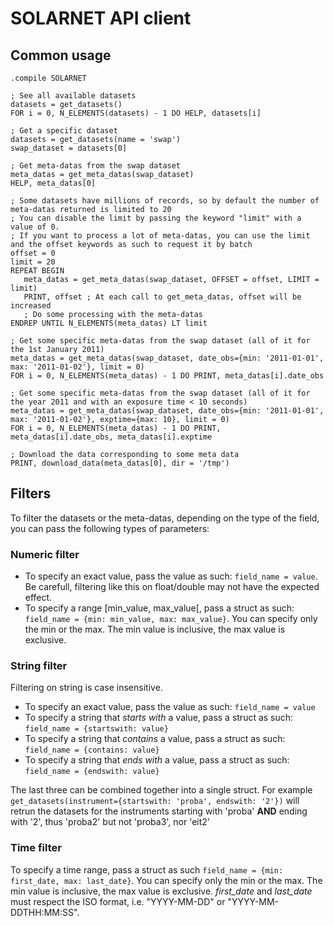 SOLARNET API client
===================

Common usage
------------
```IDL
.compile SOLARNET

; See all available datasets
datasets = get_datasets()
FOR i = 0, N_ELEMENTS(datasets) - 1 DO HELP, datasets[i]

; Get a specific dataset
datasets = get_datasets(name = 'swap')
swap_dataset = datasets[0]

; Get meta-datas from the swap dataset
meta_datas = get_meta_datas(swap_dataset)
HELP, meta_datas[0]

; Some datasets have millions of records, so by default the number of meta-datas returned is limited to 20
; You can disable the limit by passing the keyword "limit" with a value of 0.
; If you want to process a lot of meta-datas, you can use the limit and the offset keywords as such to request it by batch
offset = 0
limit = 20
REPEAT BEGIN
   meta_datas = get_meta_datas(swap_dataset, OFFSET = offset, LIMIT = limit)
   PRINT, offset ; At each call to get_meta_datas, offset will be increased
   ; Do some processing with the meta-datas
ENDREP UNTIL N_ELEMENTS(meta_datas) LT limit

; Get some specific meta-datas from the swap dataset (all of it for the 1st January 2011)
meta_datas = get_meta_datas(swap_dataset, date_obs={min: '2011-01-01', max: '2011-01-02'}, limit = 0)
FOR i = 0, N_ELEMENTS(meta_datas) - 1 DO PRINT, meta_datas[i].date_obs

; Get some specific meta-datas from the swap dataset (all of it for the year 2011 and with an exposure time < 10 seconds)
meta_datas = get_meta_datas(swap_dataset, date_obs={min: '2011-01-01', max: '2011-01-02'}, exptime={max: 10}, limit = 0)
FOR i = 0, N_ELEMENTS(meta_datas) - 1 DO PRINT, meta_datas[i].date_obs, meta_datas[i].exptime

; Download the data corresponding to some meta data
PRINT, download_data(meta_datas[0], dir = '/tmp')

```

Filters
-------

To filter the datasets or the meta-datas, depending on the type of the field, you can pass the following types of parameters:

### Numeric filter
 - To specify an exact value, pass the value as such: `field_name = value`. Be carefull, filtering like this on float/double may not have the expected effect.
 - To specify a range [min_value, max_value[, pass a struct as such: `field_name = {min: min_value, max: max_value}`. You can specify only the min or the max. The min value is inclusive, the max value is exclusive.

### String filter
Filtering on string is case insensitive.

 - To specify an exact value, pass the value as such: `field_name = value`
 - To specify a string that *starts with* a value, pass a struct as such: `field_name = {startswith: value}`
 - To specify a string that *contains* a value, pass a struct as such: `field_name = {contains: value}`
 - To specify a string that *ends with* a value, pass a struct as such: `field_name = {endswith: value}`

The last three can be combined together into a single struct. For example `get_datasets(instrument={startswith: 'proba', endswith: '2'})` will retrun the datasets for the instruments starting with 'proba' **AND** ending with '2', thus 'proba2' but not 'proba3', nor 'eit2'

### Time filter
To specify a time range, pass a struct as such `field_name = {min: first_date, max: last_date}`. You can specify only the min or the max. The min value is inclusive, the max value is exclusive. *first_date* and *last_date* must respect the ISO format, i.e. "YYYY-MM-DD" or "YYYY-MM-DDTHH:MM:SS".
 